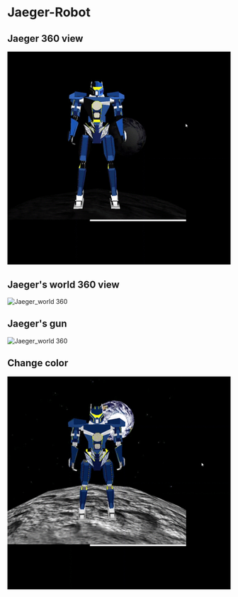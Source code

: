 # Jaeger-Robot

## Jaeger 360 view
![Jaeger 360](https://github.com/yujune/Jaeger-Robot/blob/main/jaeger_screenshot/jaeger360.gif)

## Jaeger's world 360 view
![Jaeger_world 360](https://github.com/yujune/Jaeger-Robot/blob/main/jaeger_screenshot/jaeger_world.gif)

## Jaeger's gun
![Jaeger_world 360](https://github.com/yujune/Jaeger-Robot/blob/main/jaeger_screenshot/gun.gif)

## Change color
![Jaeger_world 360](https://github.com/yujune/Jaeger-Robot/blob/main/jaeger_screenshot/color.gif)
